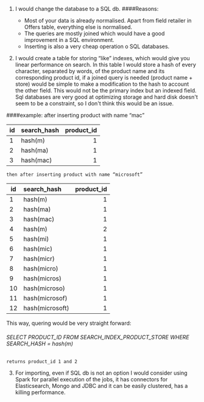 1. I would change the database to a SQL db. 
####Reasons:
    - Most of your data is already normalised. Apart from field retailer in Offers table, everything else is normalised.
    - The queries are mostly joined which would have a good improvement in a SQL environment. 
    - Inserting is also a very cheap operation o SQL databases.

2. I would create a table for storing “like” indexes, which would give you linear performance on search. In this table I would store a hash of every character, separated by words, of the product name and its corresponding product id, if a joined query is needed (product name + store) would be simple to make a modification to the hash to account the other field. This would not be the primary index but an indexed field. Sql databases are very good at optimizing storage and hard disk doesn't seem to be a constraint, so I don't think this would be an issue.

####example:
	after inserting product with name “mac”

| id	        | search_hash   | product_id  |
| ------------- |:--------------| -----------:|
| 1 | hash(m) | 1 |
| 2 | hash(ma) | 1 |
| 3 | hash(mac) | 1 |

    then after inserting product with name “microsoft”


| id	        | search_hash   | product_id  |
| ------------- |:--------------| -----------:|
| 1 | hash(m) | 1 |
| 2 | hash(ma) | 1 |
| 3 | hash(mac) | 1 |
| 4 | hash(m) | 2 |
| 5 | hash(mi) | 1 |
| 6 | hash(mic) | 1 |
| 7 | hash(micr) | 1 |
| 8 | hash(micro) | 1 |
| 9 | hash(micros) | 1 |
| 10 | hash(microso) | 1 |
| 11 | hash(microsof) | 1 |
| 12 | hash(microsoft) | 1 |
	
This way, quering would be very straight forward:
###### SELECT PRODUCT_ID FROM SEARCH_INDEX_PRODUCT_STORE WHERE SEARCH_HASH = hash(m)
		
	returns product_id 1 and 2
	

3. For importing, even if SQL db is not an option I would consider using Spark for parallel execution of the jobs, it has connectors for Elasticsearch, Mongo and JDBC and it can be easily clustered, has a killing performance. 
